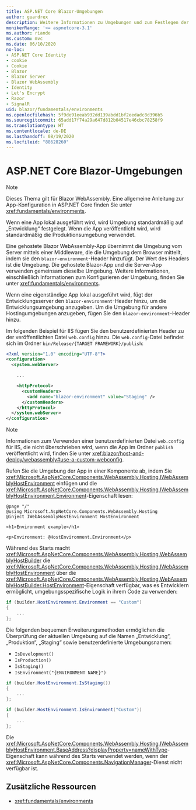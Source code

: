 ```yaml
---
title: ASP.NET Core Blazor-Umgebungen
author: guardrex
description: Weitere Informationen zu Umgebungen und zum Festlegen der Umgebung einer Blazor WebAssembly-App finden Sie unter Blazor.
monikerRange: '>= aspnetcore-3.1'
ms.author: riande
ms.custom: mvc
ms.date: 06/10/2020
no-loc:
- ASP.NET Core Identity
- cookie
- Cookie
- Blazor
- Blazor Server
- Blazor WebAssembly
- Identity
- Let's Encrypt
- Razor
- SignalR
uid: blazor/fundamentals/environments
ms.openlocfilehash: 5f9de91eeab932dd139abdd1bf2eedadc8d396b5
ms.sourcegitcommit: 65add17f74a29a647d812b04517e46cbc78258f9
ms.translationtype: HT
ms.contentlocale: de-DE
ms.lasthandoff: 08/19/2020
ms.locfileid: "88628260"
---
```

# <a name="aspnet-core-no-locblazor-environments"></a>ASP.NET Core Blazor-Umgebungen

> [!NOTE]
> Dieses Thema gilt für Blazor WebAssembly. Eine allgemeine Anleitung zur App-Konfiguration in ASP.NET Core finden Sie unter <xref:fundamentals/environments>.

Wenn eine App lokal ausgeführt wird, wird Umgebung standardmäßig auf „Entwicklung“ festgelegt. Wenn die App veröffentlicht wird, wird standardmäßig die Produktionsumgebung verwendet.

Eine gehostete Blazor WebAssembly-App übernimmt die Umgebung vom Server mittels einer Middleware, die die Umgebung dem Browser mitteilt, indem sie den `blazor-environment`-Header hinzufügt. Der Wert des Headers ist die Umgebung. Die gehostete Blazor-App und die Server-App verwenden gemeinsam dieselbe Umgebung. Weitere Informationen, einschließlich Informationen zum Konfigurieren der Umgebung, finden Sie unter <xref:fundamentals/environments>.

Wenn eine eigenständige App lokal ausgeführt wird, fügt der Entwicklungsserver den `blazor-environment`-Header hinzu, um die Entwicklungsumgebung anzugeben. Um die Umgebung für andere Hostingumgebungen anzugeben, fügen Sie den `blazor-environment`-Header hinzu.

Im folgenden Beispiel für IIS fügen Sie den benutzerdefinierten Header zu der veröffentlichten Datei `web.config` hinzu. Die `web.config`-Datei befindet sich im Ordner `bin/Release/{TARGET FRAMEWORK}/publish`:

```xml
<?xml version="1.0" encoding="UTF-8"?>
<configuration>
  <system.webServer>

    ...

    <httpProtocol>
      <customHeaders>
        <add name="blazor-environment" value="Staging" />
      </customHeaders>
    </httpProtocol>
  </system.webServer>
</configuration>
```

> [!NOTE]
> Informationen zum Verwenden einer benutzerdefinierten Datei `web.config` für IIS, die nicht überschrieben wird, wenn die App im Ordner `publish` veröffentlicht wird, finden Sie unter <xref:blazor/host-and-deploy/webassembly#use-a-custom-webconfig>.

Rufen Sie die Umgebung der App in einer Komponente ab, indem Sie <xref:Microsoft.AspNetCore.Components.WebAssembly.Hosting.IWebAssemblyHostEnvironment> einfügen und die <xref:Microsoft.AspNetCore.Components.WebAssembly.Hosting.IWebAssemblyHostEnvironment.Environment>-Eigenschaft lesen:

```razor
@page "/"
@using Microsoft.AspNetCore.Components.WebAssembly.Hosting
@inject IWebAssemblyHostEnvironment HostEnvironment

<h1>Environment example</h1>

<p>Environment: @HostEnvironment.Environment</p>
```

Während des Starts macht <xref:Microsoft.AspNetCore.Components.WebAssembly.Hosting.WebAssemblyHostBuilder> die <xref:Microsoft.AspNetCore.Components.WebAssembly.Hosting.IWebAssemblyHostEnvironment> über die <xref:Microsoft.AspNetCore.Components.WebAssembly.Hosting.WebAssemblyHostBuilder.HostEnvironment>-Eigenschaft verfügbar, was es Entwicklern ermöglicht, umgebungsspezifische Logik in ihrem Code zu verwenden:

```csharp
if (builder.HostEnvironment.Environment == "Custom")
{
    ...
};
```

Die folgenden bequemen Erweiterungsmethoden ermöglichen die Überprüfung der aktuellen Umgebung auf die Namen „Entwicklung“, „Produktion“, „Staging“ sowie benutzerdefinierte Umgebungsnamen:

* `IsDevelopment()`
* `IsProduction()`
* `IsStaging()`
* `IsEnvironment("{ENVIRONMENT NAME}")`

```csharp
if (builder.HostEnvironment.IsStaging())
{
    ...
};

if (builder.HostEnvironment.IsEnvironment("Custom"))
{
    ...
};
```

Die <xref:Microsoft.AspNetCore.Components.WebAssembly.Hosting.IWebAssemblyHostEnvironment.BaseAddress?displayProperty=nameWithType>-Eigenschaft kann während des Starts verwendet werden, wenn der <xref:Microsoft.AspNetCore.Components.NavigationManager>-Dienst nicht verfügbar ist.

## <a name="additional-resources"></a>Zusätzliche Ressourcen

* <xref:fundamentals/environments>

